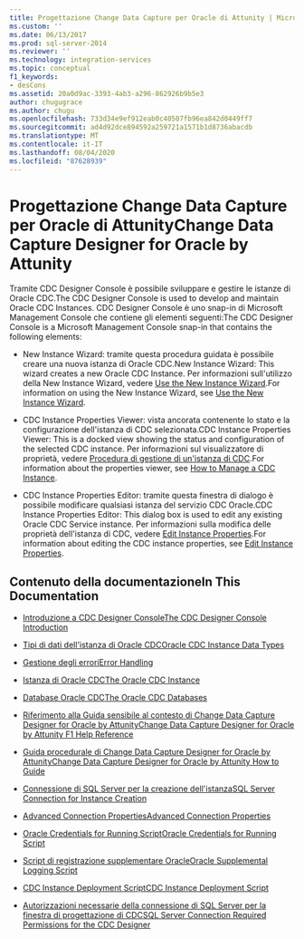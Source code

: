 ```yaml
---
title: Progettazione Change Data Capture per Oracle di Attunity | Microsoft Docs
ms.custom: ''
ms.date: 06/13/2017
ms.prod: sql-server-2014
ms.reviewer: ''
ms.technology: integration-services
ms.topic: conceptual
f1_keywords:
- desCons
ms.assetid: 20a0d9ac-3393-4ab3-a296-862926b9b5e3
author: chugugrace
ms.author: chugu
ms.openlocfilehash: 733d34e9ef912eab0c40507fb96ea842d0449ff7
ms.sourcegitcommit: ad4d92dce894592a259721a1571b1d8736abacdb
ms.translationtype: MT
ms.contentlocale: it-IT
ms.lasthandoff: 08/04/2020
ms.locfileid: "87628939"
---
```

# <a name="change-data-capture-designer-for-oracle-by-attunity"></a><span data-ttu-id="78f90-102">Progettazione Change Data Capture per Oracle di Attunity</span><span class="sxs-lookup"><span data-stu-id="78f90-102">Change Data Capture Designer for Oracle by Attunity</span></span>
  <span data-ttu-id="78f90-103">Tramite CDC Designer Console è possibile sviluppare e gestire le istanze di Oracle CDC.</span><span class="sxs-lookup"><span data-stu-id="78f90-103">The CDC Designer Console is used to develop and maintain Oracle CDC Instances.</span></span> <span data-ttu-id="78f90-104">CDC Designer Console è uno snap-in di Microsoft Management Console che contiene gli elementi seguenti:</span><span class="sxs-lookup"><span data-stu-id="78f90-104">The CDC Designer Console is a Microsoft Management Console snap-in that contains the following elements:</span></span>  
  
-   <span data-ttu-id="78f90-105">New Instance Wizard: tramite questa procedura guidata è possibile creare una nuova istanza di Oracle CDC.</span><span class="sxs-lookup"><span data-stu-id="78f90-105">New Instance Wizard: This wizard creates a new Oracle CDC Instance.</span></span> <span data-ttu-id="78f90-106">Per informazioni sull'utilizzo della New Instance Wizard, vedere [Use the New Instance Wizard](use-the-new-instance-wizard.md).</span><span class="sxs-lookup"><span data-stu-id="78f90-106">For information on using the New Instance Wizard, see [Use the New Instance Wizard](use-the-new-instance-wizard.md).</span></span>  
  
-   <span data-ttu-id="78f90-107">CDC Instance Properties Viewer: vista ancorata contenente lo stato e la configurazione dell'istanza di CDC selezionata.</span><span class="sxs-lookup"><span data-stu-id="78f90-107">CDC Instance Properties Viewer: This is a docked view showing the status and configuration of the selected CDC instance.</span></span> <span data-ttu-id="78f90-108">Per informazioni sul visualizzatore di proprietà, vedere [Procedura di gestione di un'istanza di CDC](manage-a-cdc-instance.md).</span><span class="sxs-lookup"><span data-stu-id="78f90-108">For information about the properties viewer, see [How to Manage a CDC Instance](manage-a-cdc-instance.md).</span></span>  
  
-   <span data-ttu-id="78f90-109">CDC Instance Properties Editor: tramite questa finestra di dialogo è possibile modificare qualsiasi istanza del servizio CDC Oracle.</span><span class="sxs-lookup"><span data-stu-id="78f90-109">CDC Instance Properties Editor: This dialog box is used to edit any existing Oracle CDC Service instance.</span></span> <span data-ttu-id="78f90-110">Per informazioni sulla modifica delle proprietà dell'istanza di CDC, vedere [Edit Instance Properties](edit-instance-properties.md).</span><span class="sxs-lookup"><span data-stu-id="78f90-110">For information about editing the CDC instance properties, see [Edit Instance Properties](edit-instance-properties.md).</span></span>  
  
## <a name="in-this-documentation"></a><span data-ttu-id="78f90-111">Contenuto della documentazione</span><span class="sxs-lookup"><span data-stu-id="78f90-111">In This Documentation</span></span>  
  
-   [<span data-ttu-id="78f90-112">Introduzione a CDC Designer Console</span><span class="sxs-lookup"><span data-stu-id="78f90-112">The CDC Designer Console Introduction</span></span>](the-cdc-designer-console-introduction.md)  
  
-   [<span data-ttu-id="78f90-113">Tipi di dati dell'istanza di Oracle CDC</span><span class="sxs-lookup"><span data-stu-id="78f90-113">Oracle CDC Instance Data Types</span></span>](oracle-cdc-instance-data-types.md)  
  
-   [<span data-ttu-id="78f90-114">Gestione degli errori</span><span class="sxs-lookup"><span data-stu-id="78f90-114">Error Handling</span></span>](error-handling.md)  
  
-   [<span data-ttu-id="78f90-115">Istanza di Oracle CDC</span><span class="sxs-lookup"><span data-stu-id="78f90-115">The Oracle CDC Instance</span></span>](the-oracle-cdc-instance.md)  
  
-   [<span data-ttu-id="78f90-116">Database Oracle CDC</span><span class="sxs-lookup"><span data-stu-id="78f90-116">The Oracle CDC Databases</span></span>](the-oracle-cdc-databases.md)  
  
-   [<span data-ttu-id="78f90-117">Riferimento alla Guida sensibile al contesto di Change Data Capture Designer for Oracle by Attunity</span><span class="sxs-lookup"><span data-stu-id="78f90-117">Change Data Capture Designer for Oracle by Attunity F1 Help Reference</span></span>](change-data-capture-designer-for-oracle-by-attunity-f1-help-reference.md)  
  
-   [<span data-ttu-id="78f90-118">Guida procedurale di Change Data Capture Designer for Oracle by Attunity</span><span class="sxs-lookup"><span data-stu-id="78f90-118">Change Data Capture Designer for Oracle by Attunity How to Guide</span></span>](change-data-capture-designer-for-oracle-by-attunity-how-to-guide.md)  
  
-   [<span data-ttu-id="78f90-119">Connessione di SQL Server per la creazione dell'istanza</span><span class="sxs-lookup"><span data-stu-id="78f90-119">SQL Server Connection for Instance Creation</span></span>](sql-server-connection-for-instance-creation.md)  
  
-   [<span data-ttu-id="78f90-120">Advanced Connection Properties</span><span class="sxs-lookup"><span data-stu-id="78f90-120">Advanced Connection Properties</span></span>](advanced-connection-properties.md)  
  
-   [<span data-ttu-id="78f90-121">Oracle Credentials for Running Script</span><span class="sxs-lookup"><span data-stu-id="78f90-121">Oracle Credentials for Running Script</span></span>](oracle-credentials-for-running-script.md)  
  
-   [<span data-ttu-id="78f90-122">Script di registrazione supplementare Oracle</span><span class="sxs-lookup"><span data-stu-id="78f90-122">Oracle Supplemental Logging Script</span></span>](oracle-supplemental-logging-script.md)  
  
-   [<span data-ttu-id="78f90-123">CDC Instance Deployment Script</span><span class="sxs-lookup"><span data-stu-id="78f90-123">CDC Instance Deployment Script</span></span>](cdc-instance-deployment-script.md)  
  
-   [<span data-ttu-id="78f90-124">Autorizzazioni necessarie della connessione di SQL Server per la finestra di progettazione di CDC</span><span class="sxs-lookup"><span data-stu-id="78f90-124">SQL Server Connection Required Permissions for the CDC Designer</span></span>](sql-server-connection-required-permissions-for-the-cdc-designer.md)  
  
  

